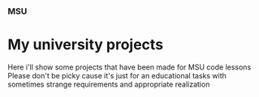 ### MSU
# My university projects

Here i'll show some projects that have been made for MSU code lessons
Please don't be picky cause it's just for an educational tasks with sometimes strange requirements and appropriate realization

